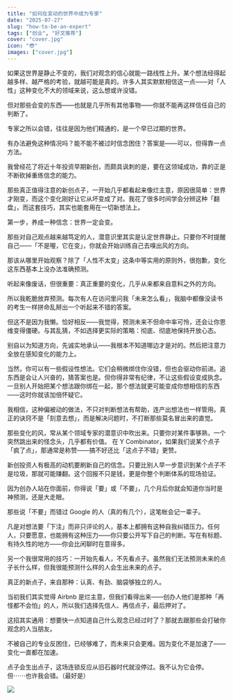 ```yaml
---
title: "如何在变动的世界中成为专家"
date: "2025-07-27"
slug: "how-to-be-an-expert"
tags: ["创业", "好文推荐"]
cover: "cover.jpg"
icon: "😎"
images: ["cover.jpg"]
---
```

如果这世界是静止不变的，我们对观念的信心就能一路线性上升。某个想法经得起越多样、越严格的考验，就越可能是真的。许多人其实默默相信这一点——对「人性」这种变化不大的领域来说，这么想或许没错。



但对那些会变的东西——也就是几乎所有其他事物——你就不能再这样信任自己的判断了。



专家之所以会错，往往是因为他们精通的，是一个早已过期的世界。



有办法避免这种情况吗？能不能不被过时信念困住？答案是——可以，但得靠一点方法。



我曾经花了将近十年投资早期新创，而颇具讽刺的是，要在这领域成功，靠的正是不断砍掉重练信念的能力。



那些真正值得注意的新创点子，一开始几乎都看起来像烂主意，原因很简单：世界才刚变，而这个变化刚好让它从坏变成了对。我花了很多时间学会分辨这种「翻盘」，而这套技巧，其实也能套用在一切新想法上。



第一步，养成一种信念：世界一定会变。



那些对自己观点越来越笃定的人，潜意识里其实是认定世界静止。只要你不时提醒自己——「不是喔，它在变」，你就会开始训练自己去嗅出风的方向。



那该从哪里开始观察？除了「人性不太变」这条中等实用的原则外，很抱歉，变化这东西基本上没办法准确预测。



听起来像废话，但很重要：真正重要的变化，几乎从来都来自意料之外的方向。



所以我乾脆放弃预测。每次有人在访问里问我「未来怎么看」，我脑中都像没读书的考生一样拼命乱掰出一个听起来不错的答案。



但这不是因为我懒。恰好相反——我觉得，预测未来不但命中率可怜，还会让你思维变得僵硬。与其乱猜，不如选择更实际的策略：彻底、彻底地保持开放心态。



别自以为知道方向，先诚实地承认——我根本不知道哪边才是对的。然后把注意力全放在感知变化的能力上。



当然，你可以有一些假设性想法。它们会稍微绑住你没错，但也会驱动你前进。追东西是会让人兴奋的，猜答案也是。但你得非常有纪律，不让这些假设变成执念。
一旦别人开始把某个想法跟你绑在一起，那个想法就更可能变成你想相信的东西——这时你就该加倍怀疑它。



我相信，这种偏被动的做法，不只对判断想法有帮助，连产出想法也一样管用。真正的诀窍不是「刻意去想」，而是解决问题时，不打断那些莫名冒出来的直觉。



那些变化的风，常从某个领域专家的潜意识中吹出来。只要你对某件事够熟，一个突然跳出来的怪念头，几乎都有价值。
在 Y Combinator，如果我们说某个点子「疯了点」，那通常是称赞——搞不好还比「这点子不错」更赞。



新创投资人有极高的动机要刷新自己的信念。只要比别人早一步意识到某个点子不是垃圾，那就可能赚翻。这个回报不只是钱，更是你整个判断体系的现场验证。



因为创办人站在你面前，你得说「要」或「不要」，几个月后你就会知道你当时是神预测，还是大走眼。



那些说「不要」而错过 Google 的人（真的有几个），这笔帐会记一辈子。



凡是对想法要「下注」而非只评论的人，基本上都拥有这种自我纠错压力。任何人，只要愿意，也能拥有这种压力——你只要公开写下自己的判断。写在有标题、有持久性的地方——你会比闲聊时在意得多。



另一个我很常用的技巧：一开始先看人，不先看点子。虽然我们无法预测未来的点子长什么样，但我很能预测什么样的人会生出未来的点子。



真正的新点子，来自那种：认真、有劲、脑袋够独立的人。



当初我们其实觉得 Airbnb 是烂主意，但我们看得出来——创办人他们是那种「再怪都不会怕」的人，所以我们选择先信人、再信点子，最后押对了。



这招其实通用：想要快一点知道自己什么观念已经过时了？那就去跟那些会打破你观念的人当朋友。



不被自己的专业反困住，已经够难了，而未来只会更难。因为变化不是加速了——变化一直都在加速。



点子会生出点子，这场连锁反应从旧石器时代就没停过。我不认为它会停。
但⋯⋯也许我会错。（最好是）




![](https://prod-files-secure.s3.us-west-2.amazonaws.com/112d0858-5090-4d34-a606-b75eb8d65fd2/46476355-9cf3-4e99-9b7a-3531bc426380/1000202064.png?X-Amz-Algorithm=AWS4-HMAC-SHA256&X-Amz-Content-Sha256=UNSIGNED-PAYLOAD&X-Amz-Credential=ASIAZI2LB466UWVAOOKO%2F20250912%2Fus-west-2%2Fs3%2Faws4_request&X-Amz-Date=20250912T211049Z&X-Amz-Expires=3600&X-Amz-Security-Token=IQoJb3JpZ2luX2VjEL3%2F%2F%2F%2F%2F%2F%2F%2F%2F%2FwEaCXVzLXdlc3QtMiJHMEUCIBqy8v%2FD6SG3zGJsyhdOVUogE%2BMgtyBuW1%2BLL6M%2BWewgAiEAwMbumNhXFdtfqY2ZHKjScD%2FsiTwNe2c%2B%2BkliqSMU8hsq%2FwMINhAAGgw2Mzc0MjMxODM4MDUiDNtc%2FlDeQxLwk3Zw9yrcAwCmS49WcxBy9OGtgkYqUpZqT9atWWYpp4M1wYogPpQ3uQMm67YiOWOX0v9M15L8eXAVv2u3agpy7Kq8GDxX4i5apyMimQ9lFxu0iFgurDtQU5fL5Dgqwd6jFBGxeAQQM3irsDaSe2eXjeNh8YDGpm%2FkMSapnRbTnQ%2BU%2BJivW01IEcS9OJ7rmnk0pQeSGO%2BhfyDGRWbEWVAJV%2FygMxNRDnQgrXq5NfC9l1yVgYB%2Fbv4pbqVLOTwAin3DKE%2BvW3FanruIgmmiJRWwtI12huG8x%2FCpYeqxwgu0sseiNueE9mSTYRbmErnY1toad4U67Th%2FdGPoBZ4oKecv42FsfLVhJKGa1nZn9sxYuwmC9JNL7QGva9gQKaUR3oL9kD%2FX5XuY3kTdfkSA5nRE0Q6E1EcIaE6S8NFKPywgCH5337mbv0zGZyAadSslPyVueBQX3xg6rXcCFHGKcGg1btnxGdKQGnOoNJVS0mcmswhSh1paZuo8C7ZhRUco2w58n9rChxSx6aj9od%2FTM4PI5x2aI8a1zLNCG481cJsddOYcZYRbtPmhHaCk6B2GNS3lgeEkd1Qm1npVa2%2B88pzTogY3UHsKXJbKY2PC6wuGL64U%2F%2BTYl2LpKJQQ8y%2BT6QSwKs2LMNCMksYGOqUBxwvwXR8WMW%2BtosyoENwyaCGIZbxqgee9NzgWQ6ET9h2NNnDStkGX%2Bo1KpS49j3hpC3pSMJb8hM6h2d9H2DWtuJ%2F3DnYenWYp2YYxymUidHyR9dpx47CJLrDZ05KFzb%2FvftpY37UuV7skrCFEL656oovfgjZMwdU3%2BytBxDD%2BVyJtpndzVHO7N8YNSMKXLGT24b1x7E6uVixfSNp95Os2hWQJGIhl&X-Amz-Signature=f9b242aac40e84d2b1e8e029ac373af57b7da731f5bb8275e5d964d35f5cfc80&X-Amz-SignedHeaders=host&x-amz-checksum-mode=ENABLED&x-id=GetObject)

